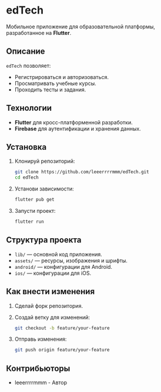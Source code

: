 # edTech

Мобильное приложение для образовательной платформы, разработанное на **Flutter**. 

## Описание

`edTech` позволяет:
- Регистрироваться и авторизоваться.
- Просматривать учебные курсы.
- Проходить тесты и задания.

## Технологии

- **Flutter** для кросс-платформенной разработки.
- **Firebase** для аутентификации и хранения данных.

## Установка

1. Клонируй репозиторий:

    ```bash
    git clone https://github.com/leeerrrrmmm/edTech.git
    cd edTech
    ```

2. Установи зависимости:

    ```bash
    flutter pub get
    ```

3. Запусти проект:

    ```bash
    flutter run
    ```

## Структура проекта

- `lib/` — основной код приложения.
- `assets/` — ресурсы, изображения и шрифты.
- `android/` — конфигурации для Android.
- `ios/` — конфигурации для iOS.

## Как внести изменения

1. Сделай форк репозитория.
2. Создай ветку для изменений:

    ```bash
    git checkout -b feature/your-feature
    ```

3. Отправь изменения:

    ```bash
    git push origin feature/your-feature
    ```

## Контрибьюторы

- leeerrrrmmm - Автор

